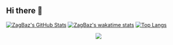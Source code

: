 ## Hi there 👋

[![ZagBaz's GitHub Stats](https://github-readme-stats.vercel.app/api?username=ZagBaz&count_private=true&show_icons=true&theme=buefy)](https://github.com/ZagBaz)
[![ZagBaz's wakatime stats](https://github-readme-stats.vercel.app/api/wakatime?username=ZagBaz&layout=compact&theme=buefy)](https://github.com/ZagBaz)
[![Top Langs](https://github-readme-stats.vercel.app/api/top-langs/?username=ZagBaz&layout=compact&theme=buefy)](https://github.com/ZagBaz)

<p align="center">
  <img src="https://github-readme-stats.vercel.app/api/top-langs/?username=zagbaz&layout=compact&theme=buefy" />
</p>
<!--
**ZagBaZ/ZagBaZ** is a ✨ _special_ ✨ repository because its `README.md` (this file) appears on your GitHub profile.


-->

Here are some ideas to get you started:

- 🔭 I’m currently working on ...
- 🌱 I’m currently learning ...
- 👯 I’m looking to collaborate on ...
- 🤔 I’m looking for help with ...
- 💬 Ask me about ...
- 📫 How to reach me: ...
- 😄 Pronouns: ...
- ⚡ Fun fact: ...
-->
